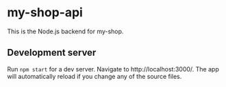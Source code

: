 # my-shop-api

This is the Node.js backend for my-shop.

## Development server

Run `npm start` for a dev server. Navigate to http://localhost:3000/. The app will automatically reload if you change any of the source files.
